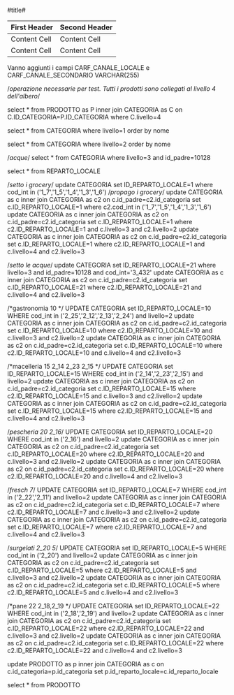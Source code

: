#title#

First Header  | Second Header
------ | -----
Content Cell  | Content Cell
Content Cell  | Content Cell

Vanno aggiunti i campi CARF_CANALE_LOCALE e CARF_CANALE_SECONDARIO VARCHAR(255)

/*operazione necessarie per test. Tutti i prodotti sono collegati al livello 4 dell'albero*/

select * from PRODOTTO as P inner join CATEGORIA as C on C.ID_CATEGORIA=P.ID_CATEGORIA where C.livello=4

select * from CATEGORIA  where livello=1 order by nome

select * from CATEGORIA  where livello=2 order by nome

/*acque*/
select * from CATEGORIA where livello=3 and id_padre=10128

select * from REPARTO_LOCALE

/*setto i grocery*/
update CATEGORIA set ID_REPARTO_LOCALE=1 where cod_int  in ('1_7','1_5','1_4','1_3','1_6')
/*propago i grocery*/
update CATEGORIA as c inner join CATEGORIA as c2 on c.id_padre=c2.id_categoria set c.ID_REPARTO_LOCALE=1 where  c2.cod_int  in ('1_7','1_5','1_4','1_3','1_6') 
update CATEGORIA as c inner join CATEGORIA as c2 on c.id_padre=c2.id_categoria set c.ID_REPARTO_LOCALE=1 where  c2.ID_REPARTO_LOCALE=1 and c.livello=3 and c2.livello=2
update CATEGORIA as c inner join CATEGORIA as c2 on c.id_padre=c2.id_categoria set c.ID_REPARTO_LOCALE=1 where  c2.ID_REPARTO_LOCALE=1 and c.livello=4 and c2.livello=3

/*setto le acque*/
update CATEGORIA set ID_REPARTO_LOCALE=21 where livello=3 and id_padre=10128 and cod_int='3_432' 
update CATEGORIA as c inner join CATEGORIA as c2 on c.id_padre=c2.id_categoria set c.ID_REPARTO_LOCALE=21 where  c2.ID_REPARTO_LOCALE=21 and c.livello=4 and c2.livello=3 

/*gastronomia 10 */
UPDATE CATEGORIA set ID_REPARTO_LOCALE=10 WHERE cod_int in ('2_25','2_12','2_13','2_24') and livello=2
update CATEGORIA as c inner join CATEGORIA as c2 on c.id_padre=c2.id_categoria set c.ID_REPARTO_LOCALE=10 where  c2.ID_REPARTO_LOCALE=10 and c.livello=3 and c2.livello=2
update CATEGORIA as c inner join CATEGORIA as c2 on c.id_padre=c2.id_categoria set c.ID_REPARTO_LOCALE=10 where  c2.ID_REPARTO_LOCALE=10 and c.livello=4 and c2.livello=3  

/*macelleria 15 2_14 2_23 2_15 */
UPDATE CATEGORIA set ID_REPARTO_LOCALE=15 WHERE cod_int in ('2_14','2_23','2_15') and livello=2
update CATEGORIA as c inner join CATEGORIA as c2 on c.id_padre=c2.id_categoria set c.ID_REPARTO_LOCALE=15 where  c2.ID_REPARTO_LOCALE=15 and c.livello=3 and c2.livello=2
update CATEGORIA as c inner join CATEGORIA as c2 on c.id_padre=c2.id_categoria set c.ID_REPARTO_LOCALE=15 where  c2.ID_REPARTO_LOCALE=15 and c.livello=4 and c2.livello=3 

/*pescheria 20 2_16*/
UPDATE CATEGORIA set ID_REPARTO_LOCALE=20 WHERE cod_int in ('2_16') and livello=2
update CATEGORIA as c inner join CATEGORIA as c2 on c.id_padre=c2.id_categoria set c.ID_REPARTO_LOCALE=20 where  c2.ID_REPARTO_LOCALE=20 and c.livello=3 and c2.livello=2
update CATEGORIA as c inner join CATEGORIA as c2 on c.id_padre=c2.id_categoria set c.ID_REPARTO_LOCALE=20 where  c2.ID_REPARTO_LOCALE=20 and c.livello=4 and c2.livello=3 

/*fresch 7*/
UPDATE CATEGORIA set ID_REPARTO_LOCALE=7 WHERE cod_int in ('2_22','2_11') and livello=2
update CATEGORIA as c inner join CATEGORIA as c2 on c.id_padre=c2.id_categoria set c.ID_REPARTO_LOCALE=7 where  c2.ID_REPARTO_LOCALE=7 and c.livello=3 and c2.livello=2
update CATEGORIA as c inner join CATEGORIA as c2 on c.id_padre=c2.id_categoria set c.ID_REPARTO_LOCALE=7 where  c2.ID_REPARTO_LOCALE=7 and c.livello=4 and c2.livello=3

/*surgelati 2_20 5*/
UPDATE CATEGORIA set ID_REPARTO_LOCALE=5 WHERE cod_int in ('2_20') and livello=2
update CATEGORIA as c inner join CATEGORIA as c2 on c.id_padre=c2.id_categoria set c.ID_REPARTO_LOCALE=5 where  c2.ID_REPARTO_LOCALE=5 and c.livello=3 and c2.livello=2
update CATEGORIA as c inner join CATEGORIA as c2 on c.id_padre=c2.id_categoria set c.ID_REPARTO_LOCALE=5 where  c2.ID_REPARTO_LOCALE=5 and c.livello=4 and c2.livello=3


/*pane 22 2_18,2_19 */
UPDATE CATEGORIA set ID_REPARTO_LOCALE=22 WHERE cod_int in ('2_18','2_19') and livello=2
update CATEGORIA as c inner join CATEGORIA as c2 on c.id_padre=c2.id_categoria set c.ID_REPARTO_LOCALE=22 where  c2.ID_REPARTO_LOCALE=22 and c.livello=3 and c2.livello=2
update CATEGORIA as c inner join CATEGORIA as c2 on c.id_padre=c2.id_categoria set c.ID_REPARTO_LOCALE=22 where  c2.ID_REPARTO_LOCALE=22 and c.livello=4 and c2.livello=3

 

update PRODOTTO as p inner join CATEGORIA  as c on c.id_categoria=p.id_categoria set p.id_reparto_locale=c.id_reparto_locale

select * from PRODOTTO